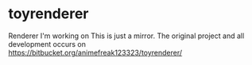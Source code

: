 # toyrenderer
Renderer I'm working on
This is just a mirror. The original project and all development occurs on https://bitbucket.org/animefreak123323/toyrenderer/
